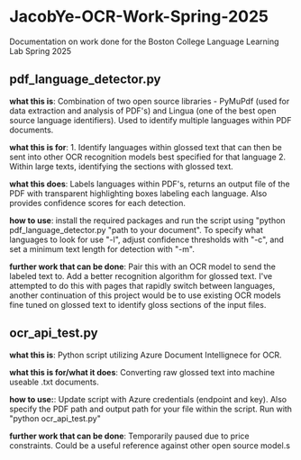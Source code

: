 # JacobYe-OCR-Work-Spring-2025
Documentation on work done for the Boston College Language Learning Lab Spring 2025

## pdf_language_detector.py

**what this is**: Combination of two open source libraries - PyMuPdf (used for data extraction and analysis of PDF's) and Lingua (one of the best open source language identifiers). Used to identify multiple languages within PDF documents. 

**what this is for**: 1. Identify languages within glossed text that can then be sent into other OCR recognition models best specified for that language 2. Within large texts, identifying the sections with glossed text.

**what this does**: Labels languages within PDF's, returns an output file of the PDF with transparent highlighting boxes labeling each language. Also provides confidence scores for each detection.

**how to use**: install the required packages and run the script using "python pdf_language_detector.py "path to your document". To specify what languages to look for use "-l", adjust confidence thresholds with "-c", and set a minimum text length for detection with "-m".

**further work that can be done**: Pair this with an OCR model to send the labeled text to. Add a better recognition algorithm for glossed text. I've attempted to do this with pages that rapidly switch between languages, another continuation of this project would be to use existing OCR models fine tuned on glossed text to identify gloss sections of the input files. 

## ocr_api_test.py 

**what this is**: Python script utilizing Azure Document Intellignece for OCR.

**what this is for/what it does**: Converting raw glossed text into machine useable .txt documents.

**how to use:**: Update script with Azure credentials (endpoint and key). Also specify the PDF path and output path for your file within the script. Run with "python ocr_api_test.py" 

**further work that can be done**: Temporarily paused due to price constraints. Could be a useful reference against other open source model.s
